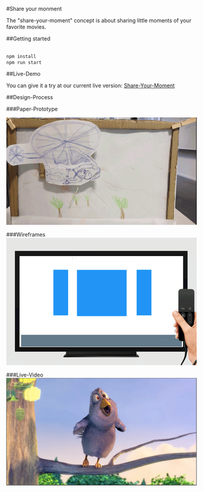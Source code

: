 #Share your monment 

The  "share-your-moment" concept is about sharing little moments of your favorite movies. 

##Getting started 

```

npm install
npm run start 

```

##Live-Demo 

You can give it a try at our current live version: [Share-Your-Moment](http://share-your-moment.herokuapp.com)

##Design-Process 

###Paper-Prototype 

![Paper-Prototype-Gif](./docs/gifs/prototype.gif)

###Wireframes 
![Wireframe](./docs/gifs/wireframes.gif)

###Live-Video
[![Wireframe](./docs/video-thumbnail.png)](https://www.youtube.com/watch?v=t33bzrQ8KjM&feature=youtu.be)
  




